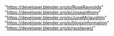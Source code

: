 "https://developer.blender.org/p/RoseRaynolds"
"https://developer.blender.org/p/Joseanthony"
"https://developer.blender.org/p/JuneMclaughlin"
"https://developer.blender.org/p/blogsinformation"
"https://developer.blender.org/p/gustavwiz"
 
